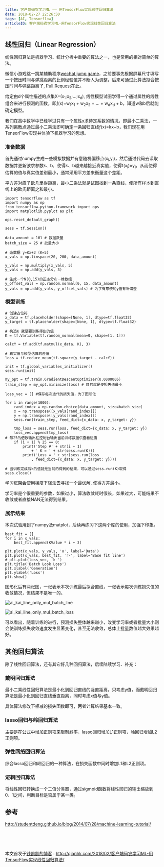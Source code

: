 ```yaml
---
title: 客户端码农学习ML —— 用TensorFlow实现线性回归算法
date: 2018-02-27 22:26:50
tags: [AI, Tensorflow]
articleID: 客户端码农学习ML-用TensorFlow实现线性回归算法
---
```


## 线性回归（Linear Regression）

线性回归算法是机器学习、统计分析中重要的算法之一，也是常用的相对简单的算法。

微信小游戏跳一跳某辅助程序[wechat jump game](https://github.com/wangshub/wechat_jump_game)，之前要事先根据屏幕尺寸填写一个按压时间与弹跳距离的比例经验值并不断人为调整，后来可通过此算法拟合按压时间与弹跳距离了, [Pull Request在此](https://github.com/wangshub/wechat_jump_game/pull/825)。

给定由d个属性描述的点集X=(x<sub>1</sub>;x<sub>2</sub>;...;x<sub>d</sub>), 线性模型试图学得一个通过属性的线性组合来进行预测的函数，即&fnof;(x)=w<sub>1</sub>x<sub>1</sub> + w<sub>2</sub>x<sub>2</sub> + ... + w<sub>d</sub>x<sub>d</sub> + b，知道w和b后就能确定模型。

<!-- more -->

我们在高中数学中已经学过只有一个属性x求待定系数的情况，即最小二乘法，一系列离散点通过最小二乘法即可确定一条回归直线&fnof;(x)=kx+b，我们现在用TensorFlow实现并体验下机器学习的思想。

### 准备数据

首先通过numpy生成一些模拟数据并有意随机偏移点(x<sub>i</sub>,y<sub>i</sub>)，然后通过代码去读取数据并更新欲求参数k、b，使得k、b越来越接近真实值，使得f(x<sub>i</sub>)≈y<sub>i</sub>，从而使得估算的值与真实值差别最小，通常采用平方差来衡量这个差距。

平方差对应了欧几里得距离，最小二乘法就是试图找到一条直线，使所有样本到直线上的欧氏距离之和最小。


```
import tensorflow as tf
import numpy as np
from tensorflow.python.framework import ops
import matplotlib.pyplot as plt

ops.reset_default_graph()

sess = tf.Session()

data_amount = 101 # 数据数量
batch_size = 25 # 批量大小

# 造数据 y=Kx+3 (K=5)
x_vals = np.linspace(20, 200, data_amount)

y_vals = np.multiply(x_vals, 5)
y_vals = np.add(y_vals, 3)

# 生成一个N(0,15)的正态分布一维数组
y_offset_vals = np.random.normal(0, 15, data_amount)
y_vals = np.add(y_vals, y_offset_vals) # 为了有意使的y值有所偏差

```

### 模型训练

```
# 创建占位符
x_data = tf.placeholder(shape=[None, 1], dtype=tf.float32)
y_target = tf.placeholder(shape=[None, 1], dtype=tf.float32)

# 构造K 就是要训练得到的值
K = tf.Variable(tf.random_normal(mean=0, shape=[1, 1]))

calcY = tf.add(tf.matmul(x_data, K), 3)

# 真实值与模型估算的差值
loss = tf.reduce_mean(tf.square(y_target - calcY))

init = tf.global_variables_initializer()
sess.run(init)

my_opt = tf.train.GradientDescentOptimizer(0.0000005)
train_step = my_opt.minimize(loss) # 目的就是使损失值最小

loss_vec = [] #保存每次迭代的损失值，为了图形化

for i in range(1000):
    rand_index = np.random.choice(data_amount, size=batch_size)
    x = np.transpose([x_vals[rand_index]])
    y = np.transpose([y_vals[rand_index]])
    sess.run(train_step, feed_dict={x_data: x, y_target: y})

    tmp_loss = sess.run(loss, feed_dict={x_data: x, y_target: y})
    loss_vec.append(tmp_loss)
# 每25的倍数输出往控制台输出当前训练数据供查看进度
    if (i + 1) % 25 == 0:
        print('Step #' + str(i + 1)
         	+ ' K = ' + str(sess.run(K)))
        print('Loss = ' + str(sess.run(loss
        	, feed_dict={x_data: x, y_target: y})))

# 当训练完成后k的值就是当前的得到的结果，可以通过sess.run(K)取得
sess.close()

```

学习框架会使用梯度下降法去寻找一个最优解, 使得方差最小。

学习率是个很重要的参数，如果过小，算法收敛耗时很长，如果过大，可能结果不收敛或者直接NAN无法得到结果。

### 展示结果

本次试验用到了numpy及matplot，后续再练习下这两个库的使用，加强下印象。

```
best_fit = []
for i in x_vals:
    best_fit.append(KValue * i + 3)

plt.plot(x_vals, y_vals, 'o', label='Data')
plt.plot(x_vals, best_fit, 'r-', label='Base fit line')
# plt.plot(loss_vec, 'k-')
plt.title('Batch Look Loss')
plt.xlabel('Generation')
plt.ylabel('Loss')
plt.show()

```

图形化后有两张图，一张表示本次训练最后拟合直线，一张表示每次训练损失值的收敛情况，但结果不是唯一的。

![ai_kai_line_only_mul_batch_line](/images/ai_kai_line_only_mul_batch_line.png)

![ai_kai_line_only_mul_batch_loss](/images/ai_kai_line_only_mul_batch_loss.png)

可以看出，随着训练的进行，预测损失整体越来越小，改变学习率或者批量大小则会使训练损失收敛速度发生显著变化，甚至无法收敛，总体上批量数值越大效果越好。

## 其他回归算法

除了线性回归算法，还有其它好几种回归算法，后续陆续学习、补充：

### 戴明回归算法

最小二乘线性回归算法是最小化到回归直线的竖直距离，只考虑y值，而戴明回归算法是最小化到回归直线垂直距离，同时考虑x值与y值。

具体算法修改下相减的损失函数即可，两者计算结果基本一致。

### lasso回归与岭回归算法

主要是在公式中增加正则项来限制斜率，lasso回归增加L1正则项，岭回归增加L2正则项。

### 弹性网络回归算法

综合lasso回归和岭回归的一种算法，在损失函数中同时增加L1和L2正则项。

### 逻辑回归算法

将线性回归转换成一个二值分类器，通过sigmoid函数将线性回归的输出缩放到0、1之间，判断目标是否属于某一类。


## 参考

http://studentdeng.github.io/blog/2014/07/28/machine-learning-tutorial/

## 　

本文首发于[钱凯凯的博客](http://qianhk.com) : http://qianhk.com/2018/02/客户端码农学习ML-用TensorFlow实现线性回归算法/

